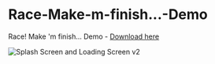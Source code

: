 # Race-Make-m-finish...-Demo


Race! Make 'm finish... Demo - [Download here](https://github.com/RubenCUR/Race-Make-m-finish...-Demo/releases/download/demo/Race.Make.m.finish.zip)

![Splash Screen and Loading Screen v2](https://user-images.githubusercontent.com/15930554/166195656-00e58bd6-226d-45c7-b464-3b8121266785.png)


